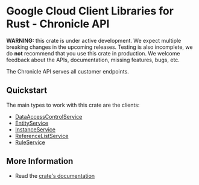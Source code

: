 # Google Cloud Client Libraries for Rust - Chronicle API

<!-- Code generated by sidekick. DO NOT EDIT. -->

**WARNING:** this crate is under active development. We expect multiple breaking
changes in the upcoming releases. Testing is also incomplete, we do **not**
recommend that you use this crate in production. We welcome feedback about the
APIs, documentation, missing features, bugs, etc.

The Chronicle API serves all customer endpoints.

## Quickstart

The main types to work with this crate are the clients:

* [DataAccessControlService](https://docs.rs/google-cloud-chronicle-v1/latest/google_cloud_chronicle_v1/client/struct.DataAccessControlService.html)
* [EntityService](https://docs.rs/google-cloud-chronicle-v1/latest/google_cloud_chronicle_v1/client/struct.EntityService.html)
* [InstanceService](https://docs.rs/google-cloud-chronicle-v1/latest/google_cloud_chronicle_v1/client/struct.InstanceService.html)
* [ReferenceListService](https://docs.rs/google-cloud-chronicle-v1/latest/google_cloud_chronicle_v1/client/struct.ReferenceListService.html)
* [RuleService](https://docs.rs/google-cloud-chronicle-v1/latest/google_cloud_chronicle_v1/client/struct.RuleService.html)

## More Information

* Read the [crate's documentation](https://docs.rs/google-cloud-chronicle-v1/latest/google-cloud-chronicle-v1)
